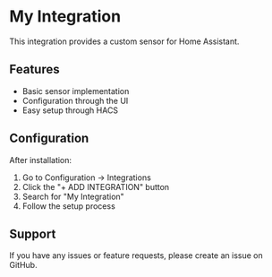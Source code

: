 # My Integration

This integration provides a custom sensor for Home Assistant.

## Features
- Basic sensor implementation
- Configuration through the UI
- Easy setup through HACS

## Configuration
After installation:
1. Go to Configuration -> Integrations
2. Click the "+ ADD INTEGRATION" button
3. Search for "My Integration"
4. Follow the setup process

## Support
If you have any issues or feature requests, please create an issue on GitHub.
